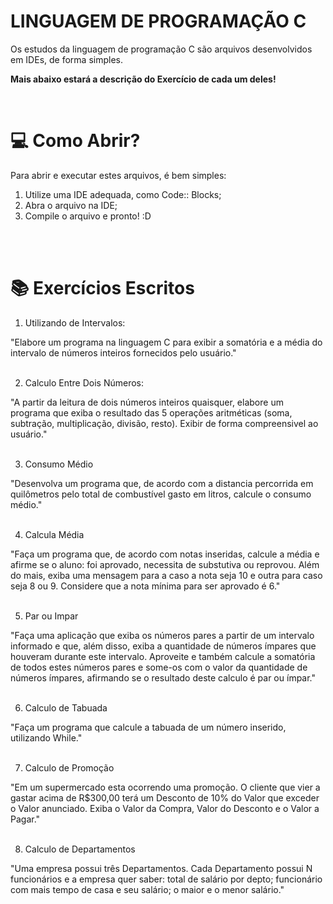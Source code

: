 # LINGUAGEM DE PROGRAMAÇÃO C

Os estudos da linguagem de programação C são arquivos desenvolvidos em IDEs, de forma simples.

<b> Mais abaixo estará a descrição do Exercício de cada um deles!</b>

<br>

# 💻 Como Abrir?

Para abrir e executar estes arquivos, é bem simples:
<br>

1. Utilize uma IDE adequada, como Code:: Blocks;
2. Abra o arquivo na IDE;
3. Compile o arquivo e pronto! :D

<br><br>

# 📚 Exercícios Escritos

1. Utilizando de Intervalos:

"Elabore um programa na linguagem C para exibir a somatória e a média do intervalo de números inteiros fornecidos pelo usuário."
<br><br>

2. Calculo Entre Dois Números:

"A partir da leitura de dois números inteiros quaisquer, elabore um programa que exiba o resultado das 5 operações aritméticas (soma, subtração, multiplicação, divisão, resto). Exibir de forma compreensivel ao usuário."
<br><br>

3. Consumo Médio

"Desenvolva um programa que, de acordo com a distancia percorrida em quilômetros pelo total de combustível gasto em litros, calcule o consumo médio."
<br><br>

4. Calcula Média

"Faça um programa que, de acordo com notas inseridas, calcule a média e afirme se o aluno: foi aprovado, necessita de substutiva ou reprovou. Além do mais, exiba uma mensagem para a caso a nota seja 10 e outra para caso seja 8 ou 9. Considere que a nota mínima para ser aprovado é 6."
<br><br>

5. Par ou Impar

"Faça uma aplicação que exiba os números pares a partir de um intervalo informado e que, além disso, exiba a quantidade de números ímpares que houveram durante este intervalo. Aproveite e também calcule a somatória de todos estes números pares e some-os com o valor da quantidade de números ímpares, afirmando se o resultado deste calculo é par ou ímpar."
<br><br>

6. Calculo de Tabuada

"Faça um programa que calcule a tabuada de um número inserido, utilizando While."
<br><br>

7. Calculo de Promoção

"Em um supermercado esta ocorrendo uma promoção. O cliente que vier a gastar acima de R$300,00 terá um Desconto de 10% do Valor que exceder o Valor anunciado. Exiba o Valor da Compra, Valor do Desconto e o Valor a Pagar."
<br><br>

8. Calculo de Departamentos

"Uma empresa possui três Departamentos. Cada Departamento possui N funcionários e a empresa quer saber: total de salário por depto; funcionário com mais tempo de casa e seu salário; o maior e o menor salário."
<br><br>


